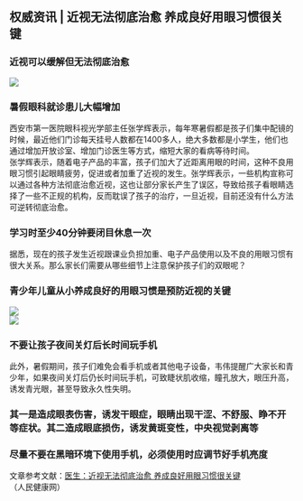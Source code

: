 ## 权威资讯 | 近视无法彻底治愈 养成良好用眼习惯很关键  
### 近视可以缓解但无法彻底治愈  
![](http://cdncms.v-keep.cn/wp-content/uploads/2019/07/timg-6-1-1024x471.jpg)  
### 暑假眼科就诊患儿大幅增加  
西安市第一医院眼科视光学部主任张学辉表示，每年寒暑假都是孩子们集中配镜的时候，最近他们门诊每天挂号人数都在1400多人，绝大多数都是小学生，他们也通过增加开放诊室、增加门诊医生等方式，缩短大家的看病等待时间。  
张学辉表示，随着电子产品的丰富，孩子们加大了近距离用眼的时间，这种不良用眼习惯引起眼睛疲劳，促进或者加重了近视的发生。张学辉表示，一些机构宣称可以通过各种方法彻底治愈近视，这也让部分家长产生了误区，导致给孩子看眼睛选择了一些不正规的机构，反而耽误了孩子的治疗，一旦近视，目前还没有什么方法可逆转彻底治愈。  
### 学习时至少40分钟要闭目休息一次  
据悉，现在的孩子发生近视跟课业负担加重、电子产品使用以及不良的用眼习惯有很大关系。那么家长们需要从哪些细节上注意保护孩子们的双眼呢？  
### 青少年儿童从小养成良好的用眼习惯是预防近视的关键  
![](http://cdncms.v-keep.cn/wp-content/uploads/2019/07/006ImoxUly1g2q4nl80hcj30hk09wn5a.jpg)  
![](http://cdncms.v-keep.cn/wp-content/uploads/2019/07/c35b-hzfekep3138279.png)  
### 不要让孩子夜间关灯后长时间玩手机  
此外，暑假期间，孩子们难免会看手机或者其他电子设备，韦伟提醒广大家长和青少年，如果夜间关灯后仍长时间玩手机，可致睫状肌收缩，瞳孔放大，眼压升高，诱发青光眼，甚至导致永久性失明。  
### 其一是造成眼表伤害，诱发干眼症，眼睛出现干涩、不舒服、睁不开等症状。其二造成眼底损伤，诱发黄斑变性，中央视觉剥离等  
### 尽量不要在黑暗环境下使用手机，必须使用时应调节好手机亮度  
 文章参考文献：<a href="http://health.people.com.cn/n1/2019/0723/c14739-31250759.html">医生：近视无法彻底治愈 养成良好用眼习惯很关键</a>（人民健康网）  

